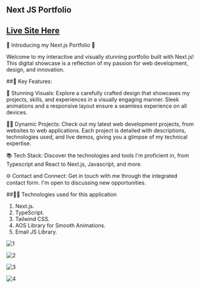 ## Next JS Portfolio

## [Live Site Here](https://nosarumen-imuentinyan-next-js-portfolio.vercel.app/)


🚀 Introducing my Next.js Portfolio 🌟

Welcome to my interactive and visually stunning portfolio built with Next.js! This digital showcase is a reflection of my passion for web development, design, and innovation.
<br>


##🌟 Key Features:

🎨 Stunning Visuals: Explore a carefully crafted design that showcases my projects, skills, and experiences in a visually engaging manner. Sleek animations and a responsive layout ensure a seamless experience on all devices.

👩‍💻 Dynamic Projects: Check out my latest web development projects, from websites to web applications. Each project is detailed with descriptions, technologies used, and live demos, giving you a glimpse of my technical expertise.

📚 Tech Stack: Discover the technologies and tools I'm proficient in, from Typescript and React to Next.js, Javascript, and more.

🌐 Contact and Connect: Get in touch with me through the integrated contact form. I'm open to discussing new opportunities.
<br>



##👨‍💻 Technologies used for this application

1. Next.js.
2. TypeScript.
3. Tailwind CSS.
4. AOS Library for Smooth Animations.
5. Email JS Library.


![1](https://github.com/Sir-Rumeh/next-js-portfolio/assets/95687544/0b6d8fd3-b633-4d41-9add-2f401ea07cde)

![2](https://github.com/Sir-Rumeh/next-js-portfolio/assets/95687544/27806477-a25e-4635-9095-4024260e9fcd)

![3](https://github.com/Sir-Rumeh/next-js-portfolio/assets/95687544/bb36cf03-7436-45d8-8826-872182ae8385)

![4](https://github.com/Sir-Rumeh/next-js-portfolio/assets/95687544/3be2ba94-6ddd-473d-bb78-044246e56a64)

